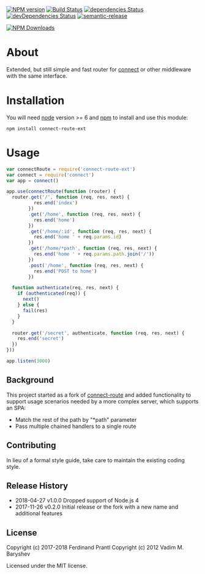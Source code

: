 [![NPM version](https://badge.fury.io/js/connect-route-ext.png)](http://badge.fury.io/js/connect-route-ext)
[![Build Status](https://travis-ci.org/prantlf/connect-route.svg?branch=combined)](https://travis-ci.org/prantlf/connect-route)
[![dependencies Status](https://david-dm.org/prantlf/connect-route/status.svg)](https://david-dm.org/prantlf/connect-route)
[![devDependencies Status](https://david-dm.org/prantlf/connect-route/dev-status.svg)](https://david-dm.org/prantlf/connect-route?type=dev)
[![semantic-release](https://img.shields.io/badge/%20%20%F0%9F%93%A6%F0%9F%9A%80-semantic--release-e10079.svg)](https://github.com/semantic-release/semantic-release)

[![NPM Downloads](https://nodei.co/npm/connect-route-ext.png?downloads=true&stars=true)](https://www.npmjs.com/package/connect-route-ext)

# About

Extended, but still simple and fast router for [connect] or other middleware with the same interface.

# Installation

You will need [node] version >= 6 and [npm] to install and use this module:

    npm install connect-route-ext

# Usage

```js
var connectRoute = require('connect-route-ext')
var connect = require('connect')
var app = connect()

app.use(connectRoute(function (router) {
  router.get('/', function (req, res, next) {
          res.end('index')
        })
        .get('/home', function (req, res, next) {
          res.end('home')
        })
        .get('/home/:id', function (req, res, next) {
          res.end('home ' + req.params.id)
        })
        .get('/home/*path', function (req, res, next) {
          res.end('home ' + req.params.path.join('/'))
        })
        .post('/home', function (req, res, next) {
          res.end('POST to home')
        })

  function authenticate(req, res, next) {
    if (authenticated(req)) {
      next()
    } else {
      fail(res)
    }
  }

  router.get('/secret', authenticate, function (req, res, next) {
    res.end('secret')
  })
}))

app.listen(3000)
```

## Background

This project started as a fork of [connect-route] and added functionality to support usage scenarios needed by a more complex server, which supports an SPA:

* Match the rest of the path by "*path" parameter
* Pass multiple chained handlers to a single route

## Contributing

In lieu of a formal style guide, take care to maintain the existing coding style.

## Release History

* 2018-04-27   v1.0.0   Dropped support of Node.js 4
* 2017-11-26   v0.2.0   Initial release or the fork with a new name
                        and additional features

## License

Copyright (c) 2017-2018 Ferdinand Prantl
Copyright (c) 2012 Vadim M. Baryshev

Licensed under the MIT license.

[node]: https://nodejs.org
[npm]: https://npmjs.org
[connect]: https://github.com/senchalabs/connect
[connect-route]: https://github.com/baryshev/connect-route
